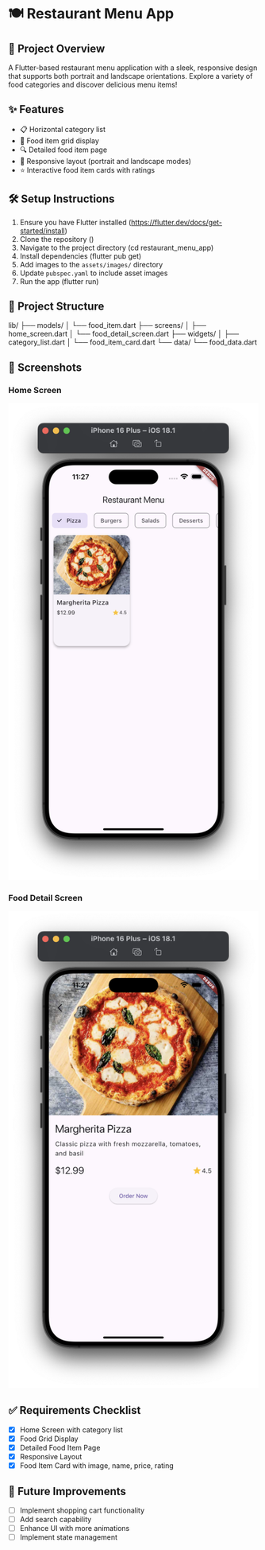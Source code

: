 # 🍽️ Restaurant Menu App

## 📱 Project Overview
A Flutter-based restaurant menu application with a sleek, responsive design that supports both portrait and landscape orientations. Explore a variety of food categories and discover delicious menu items!

## ✨ Features
- 📋 Horizontal category list
- 🍲 Food item grid display
- 🔍 Detailed food item page
- 📱 Responsive layout (portrait and landscape modes)
- ⭐ Interactive food item cards with ratings

## 🛠️ Setup Instructions
1. Ensure you have Flutter installed (https://flutter.dev/docs/get-started/install)
2. Clone the repository ()
3. Navigate to the project directory (cd restaurant_menu_app)
4. Install dependencies (flutter pub get)
5. Add images to the `assets/images/` directory
6. Update `pubspec.yaml` to include asset images
7. Run the app (flutter run)

## 📂 Project Structure

lib/
├── models/
│   └── food_item.dart
├── screens/
│   ├── home_screen.dart
│   └── food_detail_screen.dart
├── widgets/
│   ├── category_list.dart
│   └── food_item_card.dart
└── data/
└── food_data.dart

## 📸 Screenshots

### Home Screen
<img src="screenshots/home_screen.png" width="944" alt="Home Screen">

### Food Detail Screen
<img src="screenshots/food_detail_screen.png" width="944" alt="Food Detail Screen">

## ✅ Requirements Checklist
- [x] Home Screen with category list
- [x] Food Grid Display
- [x] Detailed Food Item Page
- [x] Responsive Layout
- [x] Food Item Card with image, name, price, rating

## 🚀 Future Improvements
- [ ] Implement shopping cart functionality
- [ ] Add search capability
- [ ] Enhance UI with more animations
- [ ] Implement state management